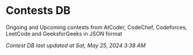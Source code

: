 # Contests DB

Ongoing and Upcoming contests from AtCoder, CodeChef, Codeforces, LeetCode and GeeksforGeeks in JSON format

*Contest DB last updated at Sat, May 25, 2024 3:38 AM*  
